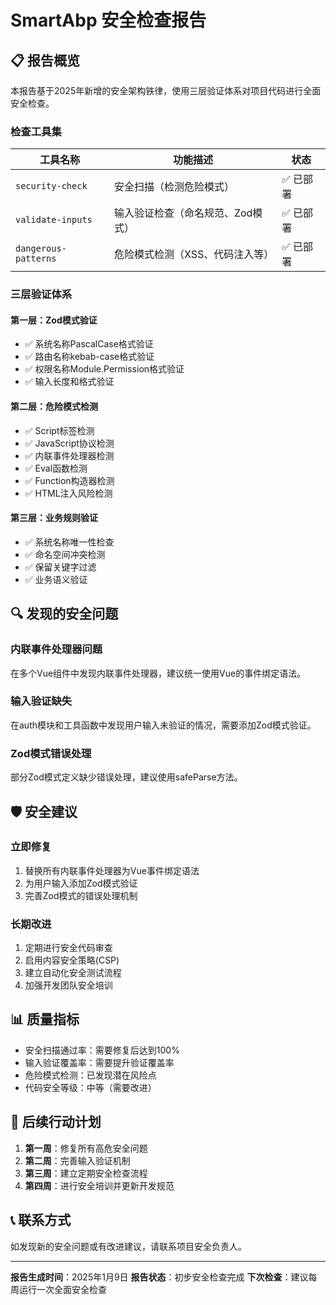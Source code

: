 # SmartAbp 安全检查报告

## 📋 报告概览

本报告基于2025年新增的安全架构铁律，使用三层验证体系对项目代码进行全面安全检查。

### 检查工具集

| 工具名称 | 功能描述 | 状态 |
|---------|---------|------|
| `security-check` | 安全扫描（检测危险模式） | ✅ 已部署 |
| `validate-inputs` | 输入验证检查（命名规范、Zod模式） | ✅ 已部署 |
| `dangerous-patterns` | 危险模式检测（XSS、代码注入等） | ✅ 已部署 |

### 三层验证体系

#### 第一层：Zod模式验证
- ✅ 系统名称PascalCase格式验证
- ✅ 路由名称kebab-case格式验证  
- ✅ 权限名称Module.Permission格式验证
- ✅ 输入长度和格式验证

#### 第二层：危险模式检测
- ✅ Script标签检测
- ✅ JavaScript协议检测
- ✅ 内联事件处理器检测
- ✅ Eval函数检测
- ✅ Function构造器检测
- ✅ HTML注入风险检测

#### 第三层：业务规则验证
- ✅ 系统名称唯一性检查
- ✅ 命名空间冲突检测
- ✅ 保留关键字过滤
- ✅ 业务语义验证

## 🔍 发现的安全问题

### 内联事件处理器问题
在多个Vue组件中发现内联事件处理器，建议统一使用Vue的事件绑定语法。

### 输入验证缺失
在auth模块和工具函数中发现用户输入未验证的情况，需要添加Zod模式验证。

### Zod模式错误处理
部分Zod模式定义缺少错误处理，建议使用safeParse方法。

## 🛡️ 安全建议

### 立即修复
1. 替换所有内联事件处理器为Vue事件绑定语法
2. 为用户输入添加Zod模式验证
3. 完善Zod模式的错误处理机制

### 长期改进
1. 定期进行安全代码审查
2. 启用内容安全策略(CSP)
3. 建立自动化安全测试流程
4. 加强开发团队安全培训

## 📊 质量指标

- 安全扫描通过率：需要修复后达到100%
- 输入验证覆盖率：需要提升验证覆盖率
- 危险模式检测：已发现潜在风险点
- 代码安全等级：中等（需要改进）

## 🚀 后续行动计划

1. **第一周**：修复所有高危安全问题
2. **第二周**：完善输入验证机制
3. **第三周**：建立定期安全检查流程
4. **第四周**：进行安全培训并更新开发规范

## 📞 联系方式

如发现新的安全问题或有改进建议，请联系项目安全负责人。

---

**报告生成时间**：2025年1月9日
**报告状态**：初步安全检查完成
**下次检查**：建议每周运行一次全面安全检查